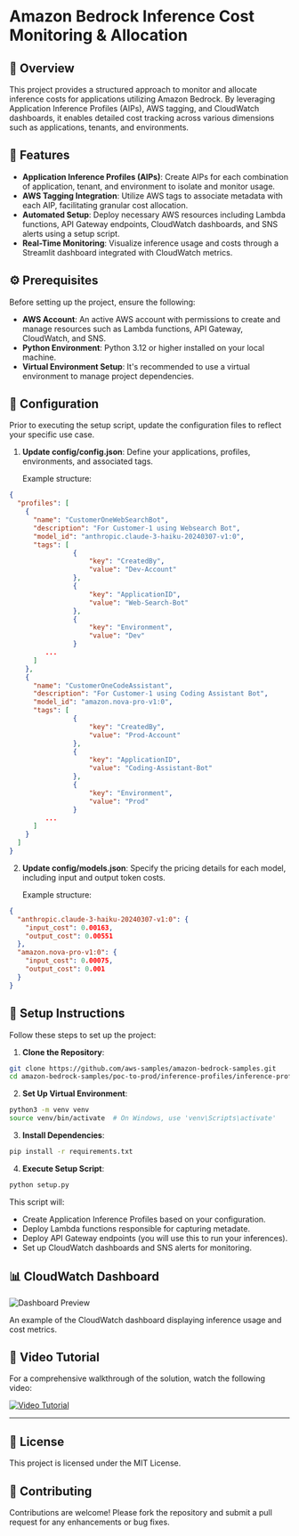 # Amazon Bedrock Inference Cost Monitoring & Allocation

## 📌 Overview

This project provides a structured approach to monitor and allocate inference costs for applications utilizing Amazon Bedrock. By leveraging Application Inference Profiles (AIPs), AWS tagging, and CloudWatch dashboards, it enables detailed cost tracking across various dimensions such as applications, tenants, and environments.

## 🧰 Features

- **Application Inference Profiles (AIPs)**: Create AIPs for each combination of application, tenant, and environment to isolate and monitor usage.
- **AWS Tagging Integration**: Utilize AWS tags to associate metadata with each AIP, facilitating granular cost allocation.
- **Automated Setup**: Deploy necessary AWS resources including Lambda functions, API Gateway endpoints, CloudWatch dashboards, and SNS alerts using a setup script.
- **Real-Time Monitoring**: Visualize inference usage and costs through a Streamlit dashboard integrated with CloudWatch metrics.

## ⚙️ Prerequisites

Before setting up the project, ensure the following:
- **AWS Account**: An active AWS account with permissions to create and manage resources such as Lambda functions, API Gateway, CloudWatch, and SNS.
- **Python Environment**: Python 3.12 or higher installed on your local machine.
- **Virtual Environment Setup**: It's recommended to use a virtual environment to manage project dependencies.

## 📝 Configuration

Prior to executing the setup script, update the configuration files to reflect your specific use case.

1. **Update config/config.json**: Define your applications, profiles, environments, and associated tags.
   
   Example structure:

```json
{
  "profiles": [
    {
      "name": "CustomerOneWebSearchBot", 
      "description": "For Customer-1 using Websearch Bot",
      "model_id": "anthropic.claude-3-haiku-20240307-v1:0",
      "tags": [
                {
                    "key": "CreatedBy",
                    "value": "Dev-Account"
                },
                {
                    "key": "ApplicationID",
                    "value": "Web-Search-Bot"
                },
                {
                    "key": "Environment",
                    "value": "Dev"
                }
         ...
      ]
    },
    {
      "name": "CustomerOneCodeAssistant",
      "description": "For Customer-1 using Coding Assistant Bot",
      "model_id": "amazon.nova-pro-v1:0",
      "tags": [
                {
                    "key": "CreatedBy",
                    "value": "Prod-Account"
                },
                {
                    "key": "ApplicationID",
                    "value": "Coding-Assistant-Bot"
                },
                {
                    "key": "Environment",
                    "value": "Prod"
                }
         ...
      ]
    }
  ]
}
```

2. **Update config/models.json**: Specify the pricing details for each model, including input and output token costs.
   
   Example structure:

```json
{
  "anthropic.claude-3-haiku-20240307-v1:0": {
    "input_cost": 0.00163,
    "output_cost": 0.00551
  },
  "amazon.nova-pro-v1:0": {
    "input_cost": 0.00075,
    "output_cost": 0.001
  }
}
```

## 🚀 Setup Instructions

Follow these steps to set up the project:

1. **Clone the Repository**:

```bash
git clone https://github.com/aws-samples/amazon-bedrock-samples.git
cd amazon-bedrock-samples/poc-to-prod/inference-profiles/inference-profile-cost-tracing
```

2. **Set Up Virtual Environment**:

```bash
python3 -m venv venv
source venv/bin/activate  # On Windows, use 'venv\Scripts\activate'
```

3. **Install Dependencies**:

```bash
pip install -r requirements.txt
```

4. **Execute Setup Script**:

```bash
python setup.py
```

This script will:
- Create Application Inference Profiles based on your configuration.
- Deploy Lambda functions responsible for capturing metadate.
- Deploy API Gateway endpoints (you will use this to run your inferences).
- Set up CloudWatch dashboards and SNS alerts for monitoring.

## 📊 CloudWatch Dashboard

![Dashboard Preview](inference-profile-cost-tracing/assets/gif-dashboard.gif)

An example of the CloudWatch dashboard displaying inference usage and cost metrics.

## 🎥 Video Tutorial

For a comprehensive walkthrough of the solution, watch the following video:

[![Video Tutorial](https://img.youtube.com/vi/OTbVOuAmsZk/0.jpg)](https://www.youtube.com/watch?v=OTbVOuAmsZk&t=686s)

----
## 🧾 License

This project is licensed under the MIT License.

## 🤝 Contributing

Contributions are welcome! Please fork the repository and submit a pull request for any enhancements or bug fixes.
